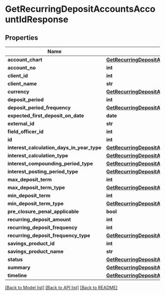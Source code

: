 # GetRecurringDepositAccountsAccountIdResponse

## Properties
Name | Type | Description | Notes
------------ | ------------- | ------------- | -------------
**account_chart** | [**GetRecurringDepositAccountsAccountChart**](GetRecurringDepositAccountsAccountChart.md) |  | [optional] 
**account_no** | **int** |  | [optional] 
**client_id** | **int** |  | [optional] 
**client_name** | **str** |  | [optional] 
**currency** | [**GetRecurringDepositAccountsCurrency**](GetRecurringDepositAccountsCurrency.md) |  | [optional] 
**deposit_period** | **int** |  | [optional] 
**deposit_period_frequency** | [**GetRecurringDepositAccountsDepositPeriodFrequency**](GetRecurringDepositAccountsDepositPeriodFrequency.md) |  | [optional] 
**expected_first_deposit_on_date** | **date** |  | [optional] 
**external_id** | **str** |  | [optional] 
**field_officer_id** | **int** |  | [optional] 
**id** | **int** |  | [optional] 
**interest_calculation_days_in_year_type** | [**GetRecurringDepositAccountsInterestCalculationDaysInYearType**](GetRecurringDepositAccountsInterestCalculationDaysInYearType.md) |  | [optional] 
**interest_calculation_type** | [**GetRecurringDepositAccountsInterestCalculationType**](GetRecurringDepositAccountsInterestCalculationType.md) |  | [optional] 
**interest_compounding_period_type** | [**GetRecurringDepositAccountsInterestCompoundingPeriodType**](GetRecurringDepositAccountsInterestCompoundingPeriodType.md) |  | [optional] 
**interest_posting_period_type** | [**GetRecurringDepositAccountsInterestPostingPeriodType**](GetRecurringDepositAccountsInterestPostingPeriodType.md) |  | [optional] 
**max_deposit_term** | **int** |  | [optional] 
**max_deposit_term_type** | [**GetRecurringDepositAccountsMaxDepositTermType**](GetRecurringDepositAccountsMaxDepositTermType.md) |  | [optional] 
**min_deposit_term** | **int** |  | [optional] 
**min_deposit_term_type** | [**GetRecurringDepositAccountsMinDepositTermType**](GetRecurringDepositAccountsMinDepositTermType.md) |  | [optional] 
**pre_closure_penal_applicable** | **bool** |  | [optional] 
**recurring_deposit_amount** | **int** |  | [optional] 
**recurring_deposit_frequency** | **int** |  | [optional] 
**recurring_deposit_frequency_type** | [**GetRecurringDepositAccountsRecurringDepositFrequencyType**](GetRecurringDepositAccountsRecurringDepositFrequencyType.md) |  | [optional] 
**savings_product_id** | **int** |  | [optional] 
**savings_product_name** | **str** |  | [optional] 
**status** | [**GetRecurringDepositAccountsStatus**](GetRecurringDepositAccountsStatus.md) |  | [optional] 
**summary** | [**GetRecurringDepositAccountsSummary**](GetRecurringDepositAccountsSummary.md) |  | [optional] 
**timeline** | [**GetRecurringDepositAccountsTimeline**](GetRecurringDepositAccountsTimeline.md) |  | [optional] 

[[Back to Model list]](../README.md#documentation-for-models) [[Back to API list]](../README.md#documentation-for-api-endpoints) [[Back to README]](../README.md)


